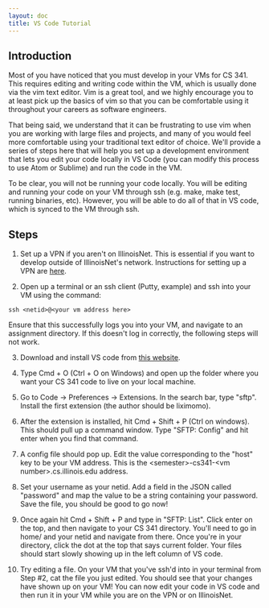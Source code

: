 ```yaml
---
layout: doc
title: VS Code Tutorial
---
```


## Introduction

Most of you have noticed that you must develop in your VMs for CS 341. This requires editing and writing code within the VM, which is usually done via the vim text editor. Vim is a great tool, and we highly encourage you to at least pick up the basics of vim so that you can be comfortable using it throughout your careers as software engineers.

That being said, we understand that it can be frustrating to use vim when you are working with large files and projects, and many of you would feel more comfortable using your traditional text editor of choice. We'll provide a series of steps here that will help you set up a development environment that lets you edit your code locally in VS Code (you can modify this process to use Atom or Sublime) and run the code in the VM.

To be clear, you will not be running your code locally. You will be editing and running your code on your VM through ssh (e.g. make, make test, running binaries, etc). However, you will be able to do all of that in VS code, which is synced to the VM through ssh.

## Steps

1. Set up a VPN if you aren't on IllinoisNet. This is essential if you want to develop outside of IllinoisNet's network. Instructions for setting up a VPN are [here](https://techservices.illinois.edu/services/virtual-private-networking-vpn/download-and-set-up-the-vpn-client).

2. Open up a terminal or an ssh client (Putty, example) and ssh into your VM using the command: 
```console
ssh <netid>@<your vm address here>
```
Ensure that this successfully logs you into your VM, and navigate to an assignment directory. If this doesn't log in correctly, the following steps will not work.

3. Download and install VS code from [this website](https://code.visualstudio.com).

4. Type Cmd + O (Ctrl + O on Windows) and open up the folder where you want your CS 341 code to live on your local machine.

5. Go to Code -> Preferences -> Extensions. In the search bar, type "sftp". Install the first extension (the author should be liximomo).

6. After the extension is installed, hit Cmd + Shift + P (Ctrl on windows). This should pull up a command window. Type "SFTP: Config" and hit enter when you find that command.

7. A config file should pop up. Edit the value corresponding to the "host" key to be your VM address. This is the \<semester\>-cs341-\<vm number\>.cs.illinois.edu address.

8. Set your username as your netid. Add a field in the JSON called "password" and map the value to be a string containing your password. Save the file, you should be good to go now!

9. Once again hit Cmd + Shift + P and type in "SFTP: List". Click enter on the top, and then navigate to your CS 341 directory. You'll need to go in home/ and your netid and navigate from there. Once you're in your directory, click the dot at the top that says current folder. Your files should start slowly showing up in the left column of VS code.

10. Try editing a file. On your VM that you've ssh'd into in your terminal from Step #2, cat the file you just edited. You should see that your changes have shown up on your VM! You can now edit your code in VS code and then run it in your VM while you are on the VPN or on IllinoisNet.
